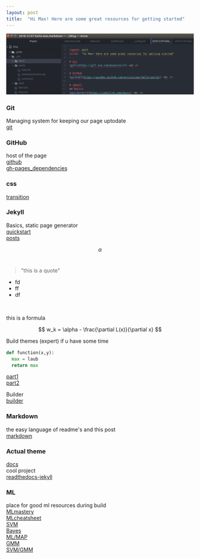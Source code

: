 ```yaml
---
layout: post
title:  "Hi Max! Here are some great resources for getting started"
---
```



![My helpful screenshot](/assets/screenshot.png)

### Git
Managing system for keeping our page uptodate <br />
[git](https://git-scm.com/book/en/v2) <br />

### GitHub
host of the page <br />
[github](https://guides.github.com/activities/hello-world/) <br />
[gh-pages_dependencies](https://pages.github.com/versions/) <br />

### css
[transition](https://www.webdesignerdepot.com/2014/05/8-simple-css3-transitions-that-will-wow-your-users/) <br />
### Jekyll
Basics, static page generator<br />
[quickstart](https://jekyllrb.com/docs/) <br />
[posts](https://jekyllrb.com/docs/posts/) <br />

$$ \alpha $$
<br />

>"this is a quote"

- fd
- ff
- df
<br />

this is a formula

$$ w_k = \alpha - \frac{\partial L(x)}{\partial x} $$

Build themes (expert) if u have some time <br />

```python
def function(x,y):
  max = laub
  return max
```
[part1](https://www.siteleaf.com/blog/making-your-first-jekyll-theme-part-1/) <br />
[part2](https://www.siteleaf.com/blog/making-your-first-jekyll-theme-part-2/) <br />

Builder <br />
[builder](https://help.dreamhost.com/hc/en-us/articles/115001070131-Using-Bundler-to-install-Ruby-gems) <br />

### Markdown
the easy language of readme's and this post <br />
[markdown](https://www.markdowntutorial.com/) <br />

### Actual theme
[docs](https://github.com/aksakalli/jekyll-doc-theme/issues/21)<br />
cool project <br />
[readthedocs-jekyll](https://github.com/pawamoy/jekyll-readthedocs) <br />

### ML
place for good ml resources during build <br />
[MLmastery](https://machinelearningmastery.com/) <br />
[MLcheatsheet](https://ml-cheatsheet.readthedocs.io/en/latest/) <br />
[SVM](https://www.svm-tutorial.com/) <br />
[Bayes](https://dzone.com/articles/naive-bayes-tutorial-naive-bayes-classifier-in-pyt/) <br />
[ML/MAP](https://wiseodd.github.io/techblog/) <br />
[GMM](https://www.geeksforgeeks.org/gaussian-mixture-model/) <br />
[SVM/GMM](https://xavierbourretsicotte.github.io/)
 <br />
